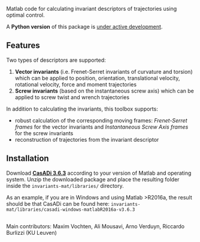 Matlab code for calculating invariant descriptors of trajectories using optimal control. 

A **Python version** of this package is [under active development](https://gitlab.kuleuven.be/robotgenskill/public_code/invariants_py).

## Features

Two types of descriptors are supported:
1. **Vector invariants** (i.e. Frenet-Serret invariants of curvature and torsion) which can be applied to position, orientation, translational velocity, rotational velocity, force and moment trajectories
2. **Screw invariants** (based on the instantaneous screw axis) which can be applied to screw twist and wrench trajectories

In addition to calculating the invariants, this toolbox supports:
- robust calculation of the corresponding moving frames: *Frenet-Serret frames* for the vector invariants and *Instantaneous Screw Axis frames* for the screw invariants
- reconstruction of trajectories from the invariant descriptor


## Installation

Download [**CasADi 3.6.3**](https://github.com/casadi/casadi/releases/tag/3.6.3) according to your version of Matlab and operating system. Unzip the downloaded package and place the resulting folder inside the `invariants-mat/libraries/` directory. 

As an example, if you are in Windows and using Matlab >R2016a, the result should be that CasADi can be found here:
`invariants-mat/libraries/casadi-windows-matlabR2016a-v3.6.3`

## 
Main contributors: Maxim Vochten, Ali Mousavi, Arno Verduyn, Riccardo Burlizzi (KU Leuven)
